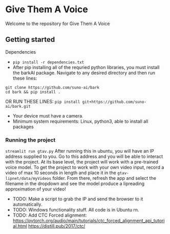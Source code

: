 # Give Them A Voice

Welcome to the repository for Give Them A Voice

## Getting started
Dependencies
- `pip install -r dependencies.txt`
- After pip installing all of the requried python libraries, you must install the barkAI package. Navigate to any desired directory and then run these lines:
```
git clone https://github.com/suno-ai/bark 
cd bark && pip install . 
```
OR RUN THESE LINES:
`pip install git+https://github.com/suno-ai/bark.git`
- Your device must have a camera.
- Minimum system requirements: Linux, python3, able to install all packages

### Running the project
```streamlit run gtav.py```
After running this in ubuntu, you will have an IP address supplied to you. Go to this address and you will be able to interact with the project. At its base level, the project will work with a pre-trained voice model. To get the project to work with your own video input, record a video of max 10 seconds in length and place it in the `gtav-lipnet/data/myVideos` folder. From there, refresh the app and select the filename in the dropdown and see the model produce a lipreading approximation of your video! 
- TODO: Make a script to grab the IP and send the browser to it automatically.
- TODO: Windows functionality stuff. All code is in Ubuntu rn.
- TODO: Add CTC Forced alignment: https://pytorch.org/audio/main/tutorials/ctc_forced_alignment_api_tutorial.html
https://distill.pub/2017/ctc/

